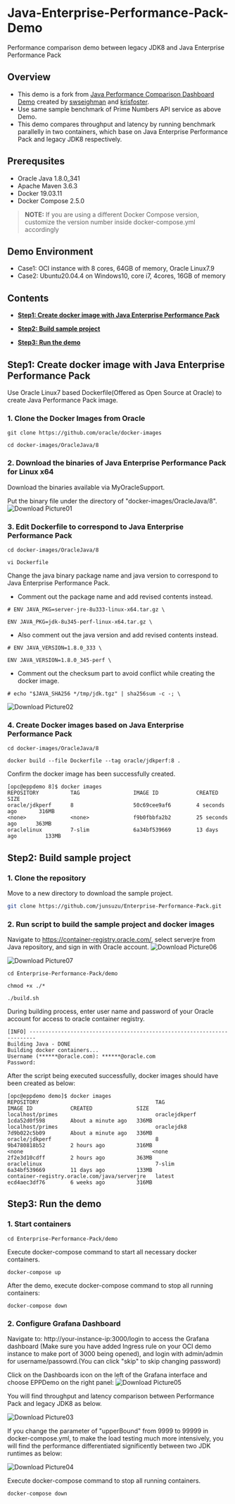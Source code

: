 # Java-Enterprise-Performance-Pack-Demo
Performance comparison demo between legacy JDK8 and Java Enterprise Performance Pack  
## Overview  
* This demo is a fork from [Java Performance Comparison Dashboard Demo](https://github.com/swseighman/Java-Perf-Gafana) created by [swseighman](https://github.com/swseighman) and [krisfoster](https://github.com/krisfoster).
* Use same sample benchmark of Prime Numbers API service as above Demo.
* This demo compares throughput and latency by running benchmark parallelly in two containers, which base on Java Enterprise Performance Pack and legacy JDK8 respectively.

## Prerequsites
* Oracle Java 1.8.0_341
* Apache Maven 3.6.3
* Docker 19.03.11
* Docker Compose 2.5.0

> **NOTE:** If you are using a different Docker Compose version, customize the version number inside docker-compose.yml accordingly

## Demo Environment
* Case1: OCI instance with 8 cores, 64GB of memory, Oracle Linux7.9
* Case2: Ubuntu20.04.4 on Windows10, core i7, 4cores, 16GB of memory

## Contents
* **[Step1: Create docker image with Java Enterprise Performance Pack](#Step1-Create-docker-image-with-Java-Enterprise-Performance-Pack)**

* **[Step2: Build sample project](#Step2-Build-sample-project)**
   
* **[Step3: Run the demo](#Step3-Run-the-demo)**

## Step1: Create docker image with Java Enterprise Performance Pack
Use Oracle Linux7 based Dockerfile(Offered as Open Source at Oracle) to create Java Performance Pack image.

### 1. Clone the Docker Images from Oracle
```
git clone https://github.com/oracle/docker-images
```

```
cd docker-images/OracleJava/8
```

### 2. Download the binaries of Java Enterprise Performance Pack for Linux x64

Download the binaries available via MyOracleSupport.
[](https://jpg-data.us.oracle.com/artifactory/re-release-local/jdk/8u345-perf/6/bundles/linux-x64/jdk-8u345-perf-linux-x64.tar.gz)

Put the binary file under the directory of "docker-images/OracleJava/8".
![Download Picture01](images/pic01.JPG)
### 3. Edit Dockerfile to correspond to Java Enterprise Performance Pack
```
cd docker-images/OracleJava/8
```
```
vi Dockerfile
```

Change the java binary package name and java version to correspond to Java Enterprise Performance Pack.

* Comment out the package name and add revised contents instead.
```
# ENV JAVA_PKG=server-jre-8u333-linux-x64.tar.gz \
```
```
ENV JAVA_PKG=jdk-8u345-perf-linux-x64.tar.gz \
```

* Also comment out the java version and add revised contents instead.
```
# ENV JAVA_VERSION=1.8.0_333 \
```
```
ENV JAVA_VERSION=1.8.0_345-perf \
```

* Comment out the checksum part to avoid conflict while creating the docker image.
```
# echo "$JAVA_SHA256 */tmp/jdk.tgz" | sha256sum -c -; \
```

![Download Picture02](images/pic02.JPG)

### 4. Create Docker images based on Java Enterprise Performance Pack
```
cd docker-images/OracleJava/8
```

```
docker build --file Dockerfile --tag oracle/jdkperf:8 .
```

Confirm the docker image has been successfully created.

```
[opc@eppdemo 8]$ docker images
REPOSITORY          TAG                 IMAGE ID            CREATED             SIZE
oracle/jdkperf      8                   50c69cee9af6        4 seconds ago       316MB
<none>              <none>              f9b0fbbfa2b2        25 seconds ago      363MB
oraclelinux         7-slim              6a34bf539669        13 days ago         133MB
```

## Step2: Build sample project
### 1. Clone the repository
Move to a new directory to download the sample project.
```sh
git clone https://github.com/junsuzu/Enterprise-Performance-Pack.git
```

### 2. Run script to build the sample project and docker images
Navigate to https://container-registry.oracle.com/, select serverjre from Java repository, and sign in with Oracle account.
![Download Picture06](images/pic06.JPG)

![Download Picture07](images/pic07.JPG)

```
cd Enterprise-Performance-Pack/demo
```
```
chmod +x ./*
```
```
./build.sh
```

During building process, enter user name and password of your Oracle account for access to oracle container registry.
```
[INFO] ------------------------------------------------------------------------
Building Java - DONE
Building docker containers...
Username (******@oracle.com): ******@oracle.com
Password:
```

After the script being executed successfully, docker images should have been created as below: 

```
[opc@eppdemo demo]$ docker images
REPOSITORY                                     TAG                 IMAGE ID            CREATED              SIZE
localhost/primes                               oraclejdkperf       1cda52d0f598        About a minute ago   336MB
localhost/primes                               oraclejdk8          7d9b022c5b09        About a minute ago   336MB
oracle/jdkperf                                 8                   9b4780818b52        2 hours ago          316MB
<none                                         <none              2f2e3d10cdff        2 hours ago          363MB
oraclelinux                                    7-slim              6a34bf539669        11 days ago          133MB
container-registry.oracle.com/java/serverjre   latest              ecd4aec3df76        6 weeks ago          316MB
```

## Step3: Run the demo
### 1. Start containers
```
cd Enterprise-Performance-Pack/demo
```
Execute docker-compose command to start all necessary docker containers.
```
docker-compose up
```
After the demo, execute docker-compose command to stop all running containers:
```
docker-compose down
```

### 2. Configure Grafana Dashboard
Navigate to: http://your-instance-ip:3000/login to access the Grafana dashboard (Make sure you have added Ingress rule on your OCI demo instance to make port of 3000 being opened), and login with admin/admin for username/passowrd.(You can click "skip" to skip changing password)

Click on the Dashboards icon on the left of the Grafana interface and choose EPPDemo on the right panel:
![Download Picture05](images/pic05.JPG)

You will find throughput and latency comparison between Performance Pack and legacy JDK8 as below.

![Download Picture03](images/pic03.JPG)

If you change the parameter of "upperBound" from 9999 to 99999 in docker-compose.yml, to make the load testing much more intensively, you will find the performance differentiated significently between two JDK runtimes as below:

![Download Picture04](images/pic04.JPG)

Execute docker-compose command to stop all running containers.
```
docker-compose down
```